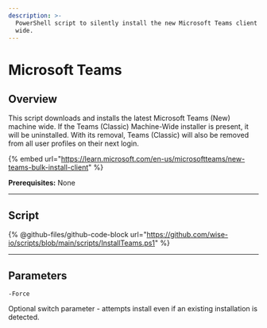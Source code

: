 ```yaml
---
description: >-
  PowerShell script to silently install the new Microsoft Teams client machine
  wide.
---
```


# Microsoft Teams

## Overview

This script downloads and installs the latest Microsoft Teams (New) machine wide. If the Teams (Classic) Machine-Wide installer is present, it will be uninstalled. With its removal, Teams (Classic) will also be removed from all user profiles on their next login.

{% embed url="https://learn.microsoft.com/en-us/microsoftteams/new-teams-bulk-install-client" %}

**Prerequisites:** None

***

## Script

{% @github-files/github-code-block url="https://github.com/wise-io/scripts/blob/main/scripts/InstallTeams.ps1" %}

***

## Parameters

`-Force`

Optional switch parameter - attempts install even if an existing installation is detected.
